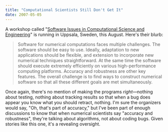 ```yaml
---
title: "Computational Scientists Still Don't Get It"
date: 2007-05-05
---
```

A workshop called "<a href="http://www.it.uu.se/research/conf/SCSE07">Software Issues in Computational Science and Engineering</a>" is running in Uppsala, Sweden, this August.  Here's their blurb:
<blockquote>Software for numerical computations faces multiple challenges. The software should be easy to use. Ideally, adaptation to new applications should be flexible, and extension to incorporate new numerical techniques straightforward.  At the same time the software should execute extremely efficiently on various high-performance computing platforms. Accuracy and robustness are other key features. The overall challenge is to find ways to construct numerical software so that all these different goals are met simultaneously.</blockquote>
Once again, there's no mention of making the programs <em>right</em>—nothing about testing, nothing about tracking results so that when a bug does appear you know what you should retract, nothing. I'm sure the organizers would say, "Oh, that's part of accuracy," but I've been part of enough discussions to know that when numerical scientists say "accuracy and robustness", they're talking about algorithms, not about coding bugs. Given stories like this one, it's a revealing oversight.
